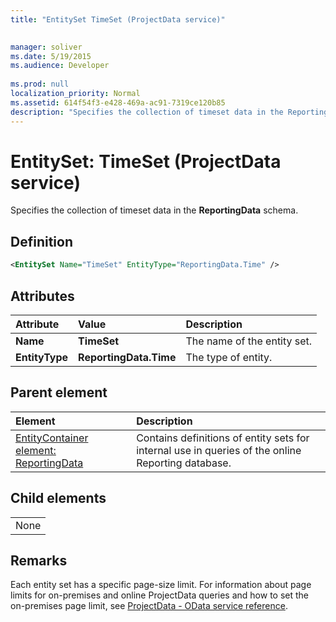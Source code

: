 ```yaml
---
title: "EntitySet TimeSet (ProjectData service)"

 
manager: soliver
ms.date: 5/19/2015
ms.audience: Developer
 
ms.prod: null
localization_priority: Normal
ms.assetid: 614f54f3-e428-469a-ac91-7319ce120b85
description: "Specifies the collection of timeset data in the ReportingData schema."
---
```


# EntitySet: TimeSet (ProjectData service)

Specifies the collection of timeset data in the **ReportingData** schema. 
  
## Definition

```XML
<EntitySet Name="TimeSet" EntityType="ReportingData.Time" />

```

## Attributes

|**Attribute**|**Value**|**Description**|
|:-----|:-----|:-----|
|**Name** <br/> |**TimeSet** <br/> |The name of the entity set.  <br/> |
|**EntityType** <br/> |**ReportingData.Time** <br/> |The type of entity.  <br/> |
   
## Parent element

|**Element**|**Description**|
|:-----|:-----|
|[EntityContainer element: ReportingData](entitycontainer-reportingdata-projectdata-service.md) <br/> |Contains definitions of entity sets for internal use in queries of the online Reporting database.  <br/> |
   
## Child elements

||
|:-----|
|None |
   
## Remarks

Each entity set has a specific page-size limit. For information about page limits for on-premises and online ProjectData queries and how to set the on-premises page limit, see [ProjectData - OData service reference](projectdataproject-odata-service-reference.md).
  

